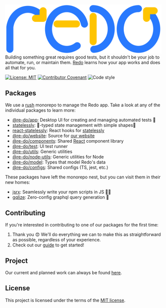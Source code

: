 ![logo.svg](/pkgs/components/assets/logo.svg)
Building something great requires good tests, but it shouldn't be your job to automate, run, or maintain them. [Redo](https://redo.qa) learns how your app works and does all that for you.

[![License: MIT](https://img.shields.io/badge/License-MIT-yellow.svg)](https://opensource.org/licenses/MIT)
[![Contributor Covenant](https://img.shields.io/badge/Contributor%20Covenant-v2.0%20adopted-ff69b4.svg)](code-of-conduct.md)
![Code style](https://img.shields.io/badge/code_style-prettier-ff69b4.svg)

## Packages

We use a [rush](https://rushjs.io) monorepo to manage the Redo app. Take a look at any of the individual packages to learn more:

-   [@re-do/app](/pkgs/app): Desktop UI for creating and managing automated tests 🤖
-   [statelessly](pkgs/statelessly): 💪-typed state management with simple shapes🔷
-   [react-statelessly](pkgs/react-statelessly): React hooks for [statelessly](pkgs/statelessly)
-   [@re-do/website](pkgs/website): Source for [our website](https://redo.qa)
-   [@re-do/components](pkgs/components): Shared [React](https://reactjs.org/) component library
-   [@re-do/test](pkgs/test): UI test runner
-   [@re-do/utils](pkgs/utils): Generic utilities
-   [@re-do/node-utils](pkgs/node-utils): Generic utilities for Node
-   [@re-do/model](pkgs/model): Types that model Redo's data
-   [@re-do/configs](pkgs/recommended): Shared configs (TS, jest, etc.)

These packages have left the monorepo nest, but you can visit them in their new homes:

-   [jsrx](https://github.com/re-do/jsrx): Seamlessly write your npm scripts in JS 💊📜
-   [gqlize](https://github.com/re-do/gqlize): Zero-config graphql query generation 🎁

## Contributing

If you're interested in contributing to one of our packages for the first time:

1. Thank you 😍 We'll do everything we can to make this as straightforward as possible, regardless of your experience.
2. Check out our [guide](/CONTRIBUTING.md) to get started!

## Project

Our current and planned work can always be found [here](https://github.com/redo-qa/redo/projects/1).

## License

This project is licensed under the terms of the
[MIT license](/LICENSE).
